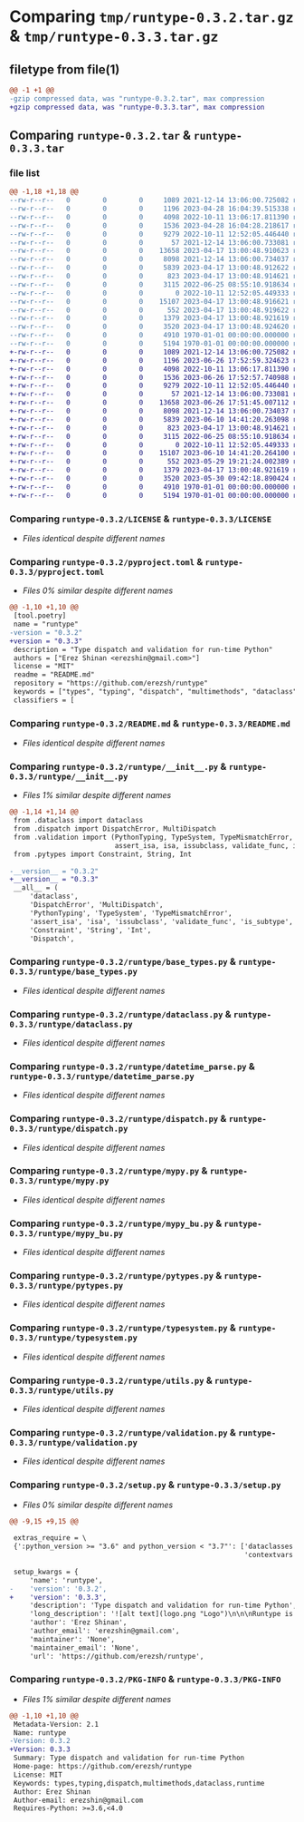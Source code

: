 # Comparing `tmp/runtype-0.3.2.tar.gz` & `tmp/runtype-0.3.3.tar.gz`

## filetype from file(1)

```diff
@@ -1 +1 @@
-gzip compressed data, was "runtype-0.3.2.tar", max compression
+gzip compressed data, was "runtype-0.3.3.tar", max compression
```

## Comparing `runtype-0.3.2.tar` & `runtype-0.3.3.tar`

### file list

```diff
@@ -1,18 +1,18 @@
--rw-r--r--   0        0        0     1089 2021-12-14 13:06:00.725082 runtype-0.3.2/LICENSE
--rw-r--r--   0        0        0     1196 2023-04-28 16:04:39.515338 runtype-0.3.2/pyproject.toml
--rw-r--r--   0        0        0     4098 2022-10-11 13:06:17.811390 runtype-0.3.2/README.md
--rw-r--r--   0        0        0     1536 2023-04-28 16:04:28.218617 runtype-0.3.2/runtype/__init__.py
--rw-r--r--   0        0        0     9279 2022-10-11 12:52:05.446440 runtype-0.3.2/runtype/base_types.py
--rw-r--r--   0        0        0       57 2021-12-14 13:06:00.733081 runtype-0.3.2/runtype/common.py
--rw-r--r--   0        0        0    13658 2023-04-17 13:00:48.910623 runtype-0.3.2/runtype/dataclass.py
--rw-r--r--   0        0        0     8098 2021-12-14 13:06:00.734037 runtype-0.3.2/runtype/datetime_parse.py
--rw-r--r--   0        0        0     5839 2023-04-17 13:00:48.912622 runtype-0.3.2/runtype/dispatch.py
--rw-r--r--   0        0        0      823 2023-04-17 13:00:48.914621 runtype-0.3.2/runtype/mypy.py
--rw-r--r--   0        0        0     3115 2022-06-25 08:55:10.918634 runtype-0.3.2/runtype/mypy_bu.py
--rw-r--r--   0        0        0        0 2022-10-11 12:52:05.449333 runtype-0.3.2/runtype/py.typed
--rw-r--r--   0        0        0    15107 2023-04-17 13:00:48.916621 runtype-0.3.2/runtype/pytypes.py
--rw-r--r--   0        0        0      552 2023-04-17 13:00:48.919622 runtype-0.3.2/runtype/typesystem.py
--rw-r--r--   0        0        0     1379 2023-04-17 13:00:48.921619 runtype-0.3.2/runtype/utils.py
--rw-r--r--   0        0        0     3520 2023-04-17 13:00:48.924620 runtype-0.3.2/runtype/validation.py
--rw-r--r--   0        0        0     4910 1970-01-01 00:00:00.000000 runtype-0.3.2/setup.py
--rw-r--r--   0        0        0     5194 1970-01-01 00:00:00.000000 runtype-0.3.2/PKG-INFO
+-rw-r--r--   0        0        0     1089 2021-12-14 13:06:00.725082 runtype-0.3.3/LICENSE
+-rw-r--r--   0        0        0     1196 2023-06-26 17:52:59.324623 runtype-0.3.3/pyproject.toml
+-rw-r--r--   0        0        0     4098 2022-10-11 13:06:17.811390 runtype-0.3.3/README.md
+-rw-r--r--   0        0        0     1536 2023-06-26 17:52:57.740988 runtype-0.3.3/runtype/__init__.py
+-rw-r--r--   0        0        0     9279 2022-10-11 12:52:05.446440 runtype-0.3.3/runtype/base_types.py
+-rw-r--r--   0        0        0       57 2021-12-14 13:06:00.733081 runtype-0.3.3/runtype/common.py
+-rw-r--r--   0        0        0    13658 2023-06-26 17:51:45.007112 runtype-0.3.3/runtype/dataclass.py
+-rw-r--r--   0        0        0     8098 2021-12-14 13:06:00.734037 runtype-0.3.3/runtype/datetime_parse.py
+-rw-r--r--   0        0        0     5839 2023-06-10 14:41:20.263098 runtype-0.3.3/runtype/dispatch.py
+-rw-r--r--   0        0        0      823 2023-04-17 13:00:48.914621 runtype-0.3.3/runtype/mypy.py
+-rw-r--r--   0        0        0     3115 2022-06-25 08:55:10.918634 runtype-0.3.3/runtype/mypy_bu.py
+-rw-r--r--   0        0        0        0 2022-10-11 12:52:05.449333 runtype-0.3.3/runtype/py.typed
+-rw-r--r--   0        0        0    15107 2023-06-10 14:41:20.264100 runtype-0.3.3/runtype/pytypes.py
+-rw-r--r--   0        0        0      552 2023-05-29 19:21:24.002389 runtype-0.3.3/runtype/typesystem.py
+-rw-r--r--   0        0        0     1379 2023-04-17 13:00:48.921619 runtype-0.3.3/runtype/utils.py
+-rw-r--r--   0        0        0     3520 2023-05-30 09:42:18.890424 runtype-0.3.3/runtype/validation.py
+-rw-r--r--   0        0        0     4910 1970-01-01 00:00:00.000000 runtype-0.3.3/setup.py
+-rw-r--r--   0        0        0     5194 1970-01-01 00:00:00.000000 runtype-0.3.3/PKG-INFO
```

### Comparing `runtype-0.3.2/LICENSE` & `runtype-0.3.3/LICENSE`

 * *Files identical despite different names*

### Comparing `runtype-0.3.2/pyproject.toml` & `runtype-0.3.3/pyproject.toml`

 * *Files 0% similar despite different names*

```diff
@@ -1,10 +1,10 @@
 [tool.poetry]
 name = "runtype"
-version = "0.3.2"
+version = "0.3.3"
 description = "Type dispatch and validation for run-time Python"
 authors = ["Erez Shinan <erezshin@gmail.com>"]
 license = "MIT"
 readme = "README.md"
 repository = "https://github.com/erezsh/runtype"
 keywords = ["types", "typing", "dispatch", "multimethods", "dataclass", "runtime"]
 classifiers = [
```

### Comparing `runtype-0.3.2/README.md` & `runtype-0.3.3/README.md`

 * *Files identical despite different names*

### Comparing `runtype-0.3.2/runtype/__init__.py` & `runtype-0.3.3/runtype/__init__.py`

 * *Files 1% similar despite different names*

```diff
@@ -1,14 +1,14 @@
 from .dataclass import dataclass
 from .dispatch import DispatchError, MultiDispatch
 from .validation import (PythonTyping, TypeSystem, TypeMismatchError,
                          assert_isa, isa, issubclass, validate_func, is_subtype, cv_type_checking)
 from .pytypes import Constraint, String, Int
 
-__version__ = "0.3.2"
+__version__ = "0.3.3"
 __all__ = (
     'dataclass',
     'DispatchError', 'MultiDispatch',
     'PythonTyping', 'TypeSystem', 'TypeMismatchError',
     'assert_isa', 'isa', 'issubclass', 'validate_func', 'is_subtype', 'cv_type_checking',
     'Constraint', 'String', 'Int',
     'Dispatch',
```

### Comparing `runtype-0.3.2/runtype/base_types.py` & `runtype-0.3.3/runtype/base_types.py`

 * *Files identical despite different names*

### Comparing `runtype-0.3.2/runtype/dataclass.py` & `runtype-0.3.3/runtype/dataclass.py`

 * *Files identical despite different names*

### Comparing `runtype-0.3.2/runtype/datetime_parse.py` & `runtype-0.3.3/runtype/datetime_parse.py`

 * *Files identical despite different names*

### Comparing `runtype-0.3.2/runtype/dispatch.py` & `runtype-0.3.3/runtype/dispatch.py`

 * *Files identical despite different names*

### Comparing `runtype-0.3.2/runtype/mypy.py` & `runtype-0.3.3/runtype/mypy.py`

 * *Files identical despite different names*

### Comparing `runtype-0.3.2/runtype/mypy_bu.py` & `runtype-0.3.3/runtype/mypy_bu.py`

 * *Files identical despite different names*

### Comparing `runtype-0.3.2/runtype/pytypes.py` & `runtype-0.3.3/runtype/pytypes.py`

 * *Files identical despite different names*

### Comparing `runtype-0.3.2/runtype/typesystem.py` & `runtype-0.3.3/runtype/typesystem.py`

 * *Files identical despite different names*

### Comparing `runtype-0.3.2/runtype/utils.py` & `runtype-0.3.3/runtype/utils.py`

 * *Files identical despite different names*

### Comparing `runtype-0.3.2/runtype/validation.py` & `runtype-0.3.3/runtype/validation.py`

 * *Files identical despite different names*

### Comparing `runtype-0.3.2/setup.py` & `runtype-0.3.3/setup.py`

 * *Files 0% similar despite different names*

```diff
@@ -9,15 +9,15 @@
 
 extras_require = \
 {':python_version >= "3.6" and python_version < "3.7"': ['dataclasses',
                                                          'contextvars']}
 
 setup_kwargs = {
     'name': 'runtype',
-    'version': '0.3.2',
+    'version': '0.3.3',
     'description': 'Type dispatch and validation for run-time Python',
     'long_description': '![alt text](logo.png "Logo")\n\n\nRuntype is a collection of run-time type utilities for Python.\n\nIt is:\n\n:runner: Fast! Uses an internal typesystem for maximum performance.\n\n:brain: Smart! Supports `typing`, forward-references, constraints, auto-casting, and more.\n\n:gear: Configurative! Write your own type system, and use it with *dataclass* and *dispatch*.\n\n------\n\n### Modules\n\n- :star: [**validation**](https://runtype.readthedocs.io/en/latest/validation.html) - Provides a smarter alternative to `isinstance` and `issubclass`, with support for the `typing` module, and type constraints.\n\n- :star: [**dataclass**](https://runtype.readthedocs.io/en/latest/dataclass.html) - Adds run-time type validation to the built-in dataclass.\n\n    - Improves dataclass ergonomics.\n    - Supports most mypy constructs, like `typing` and forward-references (`foo: \'Bar\'`).\n    - Supports automatic value casting, Pydantic-style. (Optional, off by default)\n    - Supports types with constraints. (e.g. `String(max_length=10)`)\n    - Supports optional sampling for faster validation of big lists and dicts.\n    - Twice faster than Pydantic ([read here](https://runtype.readthedocs.io/en/latest/dataclass.html#compared-to-pydantic))\n\n- :star: [**dispatch**](https://runtype.readthedocs.io/en/latest/dispatch.html) - Provides fast multiple-dispatch for functions and methods, via a decorator.\n\n    - Inspired by Julia.\n\n- :star: [**type utilities**](https://runtype.readthedocs.io/en/latest/types.html) - Provides a set of classes to implement your own type-system.\n\n    - Used by runtype itself, to emulate the Python type-system.\n\n\n## Docs\n\nRead the docs here: https://runtype.readthedocs.io/\n\n## Install\n\n```bash\npip install runtype\n```\n\nNo dependencies.\n\nRequires Python 3.6 or up.\n\n[![Build Status](https://travis-ci.org/erezsh/runtype.svg?branch=master)](https://travis-ci.org/erezsh/runtype)\n[![codecov](https://codecov.io/gh/erezsh/runtype/branch/master/graph/badge.svg)](https://codecov.io/gh/erezsh/runtype)\n\n## Examples\n\n### Validation (Isa & Subclass)\n\n```python\nfrom typing import Dict, Mapping\nfrom runtype import isa, issubclass\n\nprint( isa({\'a\': 1}, Dict[str, int]) )\n#> True\nprint( isa({\'a\': \'b\'}, Dict[str, int]) )\n#> False\n\nprint( issubclass(Dict[str, int], Mapping[str, int]) )\n#> True\nprint( issubclass(Dict[str, int], Mapping[int, str]) )\n#> False\n```\n\n### Dataclasses\n\n```python\nfrom typing import List\nfrom datetime import datetime\nfrom runtype import dataclass\n\n@dataclass(check_types=\'cast\')  # Cast values to the target type, when applicable\nclass Person:\n    name: str\n    birthday: datetime = None   # Optional\n    interests: List[str] = []   # The list is copied for each instance\n\n\nprint( Person("Beetlejuice") )\n#> Person(name=\'Beetlejuice\', birthday=None, interests=[])\nprint( Person("Albert", "1955-04-18T00:00", [\'physics\']) )\n#> Person(name=\'Albert\', birthday=datetime.datetime(1955, 4, 18, 0, 0), interests=[\'physics\'])\nprint( Person("Bad", interests=[\'a\', 1]) )\n# Traceback (most recent call last):\n#   ...\n# TypeError: [Person] Attribute \'interests\' expected value of type list[str]. Instead got [\'a\', 1]\n\n#     Failed on item: 1, expected type str\n\n```\n\n### Multiple Dispatch\n\n```python\nfrom runtype import Dispatch\ndp = Dispatch()\n\n@dp\ndef append(a: list, b):\n    return a + [b]\n\n@dp\ndef append(a: tuple, b):\n    return a + (b,)\n\n@dp\ndef append(a: str, b: str):\n    return a + b\n\n\nprint( append([1, 2, 3], 4) )\n#> [1, 2, 3, 4]\nprint( append((1, 2, 3), 4) )\n#> (1, 2, 3, 4)\nprint( append(\'foo\', \'bar\') )\n#> foobar\nprint( append(\'foo\', 4)     )\n# Traceback (most recent call last):\n#    ...\n# runtype.dispatch.DispatchError: Function \'append\' not found for signature (<class \'str\'>, <class \'int\'>)\n```\n\n\n## License\n\nRuntype uses the [MIT license](LICENSE).\n\n## Donate\n\nIf you like Runtype and want to show your appreciation, you can do so at my [patreon page](https://www.patreon.com/erezsh), or [ko-fi page](https://ko-fi.com/erezsh).\n',
     'author': 'Erez Shinan',
     'author_email': 'erezshin@gmail.com',
     'maintainer': 'None',
     'maintainer_email': 'None',
     'url': 'https://github.com/erezsh/runtype',
```

### Comparing `runtype-0.3.2/PKG-INFO` & `runtype-0.3.3/PKG-INFO`

 * *Files 1% similar despite different names*

```diff
@@ -1,10 +1,10 @@
 Metadata-Version: 2.1
 Name: runtype
-Version: 0.3.2
+Version: 0.3.3
 Summary: Type dispatch and validation for run-time Python
 Home-page: https://github.com/erezsh/runtype
 License: MIT
 Keywords: types,typing,dispatch,multimethods,dataclass,runtime
 Author: Erez Shinan
 Author-email: erezshin@gmail.com
 Requires-Python: >=3.6,<4.0
```

